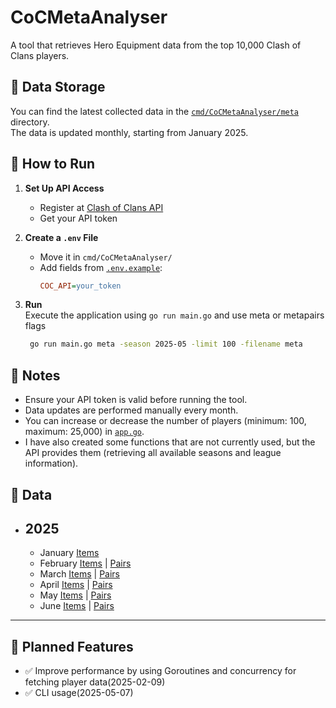 # CoCMetaAnalyser

A tool that retrieves Hero Equipment data from the top 10,000 Clash of Clans players.

## 📂 Data Storage

You can find the latest collected data in the [`cmd/CoCMetaAnalyser/meta`](cmd/CoCMetaAnalyser/meta) directory.  
The data is updated monthly, starting from January 2025.

## 🚀 How to Run

1. **Set Up API Access**

    - Register at [Clash of Clans API](https://developer.clashofclans.com/)
    - Get your API token

2. **Create a `.env` File**

    - Move it in `cmd/CoCMetaAnalyser/`
    - Add fields from [`.env.example`](.env.example):
        ```ini
        COC_API=your_token
        ```

3. **Run**  
   Execute the application using `go run main.go` and use meta or metapairs flags
    ```bash
     go run main.go meta -season 2025-05 -limit 100 -filename meta
    ```

## 📌 Notes

-   Ensure your API token is valid before running the tool.
-   Data updates are performed manually every month.
-   You can increase or decrease the number of players (minimum: 100, maximum: 25,000) in [`app.go`](internal/app/app.go).
-   I have also created some functions that are not currently used, but the API provides them (retrieving all available seasons and league information).

## 📁 Data

-   ## 2025
    -   January [Items](cmd/app/meta/2025-01)
    -   February [Items](cmd/app/meta/2025-02) | [Pairs](cmd/app/metapairs/2025-02)
    -   March [Items](cmd/app/meta/2025-03) | [Pairs](cmd/app/metapairs/2025-03)
    -   April [Items](cmd/app/meta/2025-04) | [Pairs](cmd/app/metapairs/2025-04)
    -   May [Items](cmd/app/meta/2025-05) | [Pairs](cmd/app/metapairs/2025-05)
    -   June [Items](cmd/app/meta/2025-06) | [Pairs](cmd/app/metapairs/2025-06)

---

## 🔧 Planned Features

-   ✅ Improve performance by using Goroutines and concurrency for fetching player data(2025-02-09)
-   ✅ CLI usage(2025-05-07)
